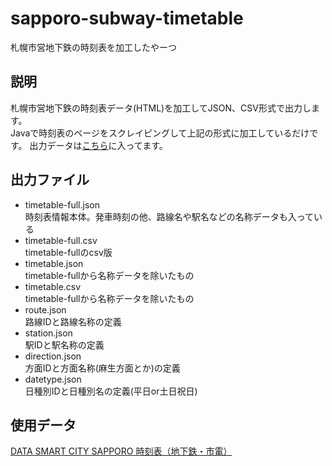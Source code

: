 # sapporo-subway-timetable
札幌市営地下鉄の時刻表を加工したやーつ

## 説明
札幌市営地下鉄の時刻表データ(HTML)を加工してJSON、CSV形式で出力します。  
Javaで時刻表のページをスクレイピングして上記の形式に加工しているだけです。
出力データは[こちら](https://github.com/de-teiu/sapporo-subway-timetable/tree/master/sapporo-subway-timetable/out)に入ってます。

## 出力ファイル
- timetable-full.json  
 時刻表情報本体。発車時刻の他、路線名や駅名などの名称データも入っている  
- timetable-full.csv  
 timetable-fullのcsv版  
- timetable.json  
 timetable-fullから名称データを除いたもの  
- timetable.csv  
timetable-fullから名称データを除いたもの  
- route.json  
路線IDと路線名称の定義  
- station.json  
駅IDと駅名称の定義  
- direction.json  
方面IDと方面名称(麻生方面とか)の定義  
- datetype.json  
日種別IDと日種別名の定義(平日or土日祝日)  

## 使用データ
[DATA SMART CITY SAPPORO 時刻表（地下鉄・市電）](https://ckan.pf-sapporo.jp/dataset/st_time)
